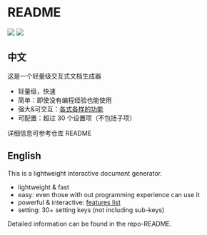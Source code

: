 # README
![](https://img.shields.io/badge/LICENSE-MIT-lightgrey) ![](https://img.shields.io/badge/Doctree-v1.4-green)

## 中文
这是一个轻量级交互式文档生成器
* 轻量级，快速
* 简单：即使没有编程经验也能使用
* 强大&可交互：[各式各样的功能](zh/features.md)
* 可配置：超过 30 个设置项（不包括子项）

详细信息可参考仓库 README

## English
This is a lightweight interactive document generator.
* lightweight & fast
* easy: even those with out programming experience can use it
* powerful & interactive: [features list](https://juliaroadmap.github.io/DoctreePages.jl/docs/en/features.html)
* setting: 30+ setting keys (not including sub-keys)

Detailed information can be found in the repo-README.
